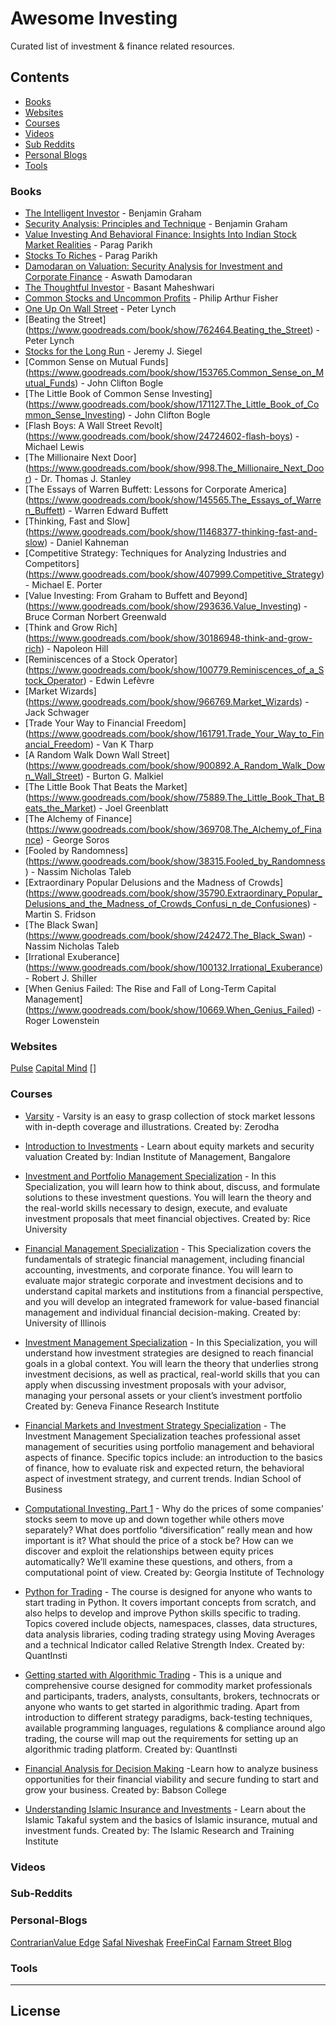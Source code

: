 # Awesome Investing 

Curated list of investment &amp; finance related resources.

## Contents

* [Books](#books)
* [Websites](#websites)
* [Courses](#courses)
* [Videos](#videos)
* [Sub Reddits](#sub-reddits)
* [Personal Blogs](#personal-blogs)
* [Tools](#tools)

### Books

* [The Intelligent Investor](https://www.goodreads.com/book/show/106835.The_Intelligent_Investor) - Benjamin Graham
* [Security Analysis: Principles and Technique](https://www.goodreads.com/book/show/203409.Security_Analysis) - Benjamin Graham
* [Value Investing And Behavioral Finance: Insights Into Indian Stock Market Realities](https://www.goodreads.com/book/show/6922763-value-investing-and-behavioral-finance) - Parag Parikh
* [Stocks To Riches](https://www.goodreads.com/book/show/6857031-stocks-to-riches) - Parag Parikh
* [Damodaran on Valuation: Security Analysis for Investment and Corporate Finance](https://www.goodreads.com/book/show/1422813.Damodaran_on_Valuation) - Aswath Damodaran
* [The Thoughtful Investor](https://www.goodreads.com/book/show/21949163-the-thoughtful-investor) - Basant Maheshwari
* [Common Stocks and Uncommon Profits](https://www.goodreads.com/book/show/25574.Common_Stocks_and_Uncommon_Profits_and_Other_Writings) - Philip Arthur Fisher
* [One Up On Wall Street](https://www.goodreads.com/book/show/762462.One_Up_On_Wall_Street) - Peter Lynch
* [Beating the Street] (https://www.goodreads.com/book/show/762464.Beating_the_Street) - Peter Lynch
* [Stocks for the Long Run](https://www.goodreads.com/book/show/965633.Stocks_for_the_Long_Run) - Jeremy J. Siegel
* [Common Sense on Mutual Funds] (https://www.goodreads.com/book/show/153765.Common_Sense_on_Mutual_Funds) - John Clifton Bogle
* [The Little Book of Common Sense Investing] (https://www.goodreads.com/book/show/171127.The_Little_Book_of_Common_Sense_Investing) - John Clifton Bogle
* [Flash Boys: A Wall Street Revolt] (https://www.goodreads.com/book/show/24724602-flash-boys) - Michael Lewis
* [The Millionaire Next Door] (https://www.goodreads.com/book/show/998.The_Millionaire_Next_Door) - Dr. Thomas J. Stanley
* [The Essays of Warren Buffett: Lessons for Corporate America] (https://www.goodreads.com/book/show/145565.The_Essays_of_Warren_Buffett) - Warren Edward Buffett
* [Thinking, Fast and Slow] (https://www.goodreads.com/book/show/11468377-thinking-fast-and-slow) - Daniel Kahneman
* [Competitive Strategy: Techniques for Analyzing Industries and Competitors] (https://www.goodreads.com/book/show/407999.Competitive_Strategy) - Michael E. Porter
* [Value Investing: From Graham to Buffett and Beyond] (https://www.goodreads.com/book/show/293636.Value_Investing) - Bruce Corman Norbert Greenwald
* [Think and Grow Rich] (https://www.goodreads.com/book/show/30186948-think-and-grow-rich) - Napoleon Hill
* [Reminiscences of a Stock Operator] (https://www.goodreads.com/book/show/100779.Reminiscences_of_a_Stock_Operator) - Edwin Lefèvre
* [Market Wizards] (https://www.goodreads.com/book/show/966769.Market_Wizards) - Jack Schwager
* [Trade Your Way to Financial Freedom] (https://www.goodreads.com/book/show/161791.Trade_Your_Way_to_Financial_Freedom) - Van K Tharp
* [A Random Walk Down Wall Street] (https://www.goodreads.com/book/show/900892.A_Random_Walk_Down_Wall_Street) - Burton G. Malkiel
* [The Little Book That Beats the Market] (https://www.goodreads.com/book/show/75889.The_Little_Book_That_Beats_the_Market) - Joel Greenblatt
* [The Alchemy of Finance] (https://www.goodreads.com/book/show/369708.The_Alchemy_of_Finance) - George Soros
* [Fooled by Randomness] (https://www.goodreads.com/book/show/38315.Fooled_by_Randomness) - Nassim Nicholas Taleb
* [Extraordinary Popular Delusions and the Madness of Crowds] (https://www.goodreads.com/book/show/35790.Extraordinary_Popular_Delusions_and_the_Madness_of_Crowds_Confusi_n_de_Confusiones) - Martin S. Fridson 
* [The Black Swan] (https://www.goodreads.com/book/show/242472.The_Black_Swan) - Nassim Nicholas Taleb
* [Irrational Exuberance] (https://www.goodreads.com/book/show/100132.Irrational_Exuberance) - Robert J. Shiller
* [When Genius Failed: The Rise and Fall of Long-Term Capital Management] (https://www.goodreads.com/book/show/10669.When_Genius_Failed) - Roger Lowenstein


### Websites
[Pulse](http://pulse.zerodha.com/)
[Capital Mind](https://capitalmind.in/)
[]


### Courses
* [Varsity](https://zerodha.com/varsity/) - Varsity is an easy to grasp collection of stock market lessons with in-depth coverage and illustrations. 
Created by: Zerodha

* [Introduction to Investments](https://www.edx.org/course/introduction-investments-iimbx-fc250x-0) - Learn about equity markets and security valuation
Created by: Indian Institute of Management, Bangalore

* [Investment and Portfolio Management Specialization](https://www.coursera.org/specializations/investment-portolio-management) - In this Specialization, you will learn how to think about, discuss, and formulate solutions to these investment questions. You will learn the theory and the real-world skills necessary to design, execute, and evaluate investment proposals that meet financial objectives.
Created by: Rice University

* [Financial Management Specialization](https://www.coursera.org/specializations/financial-management) - This Specialization covers the fundamentals of strategic financial management, including financial accounting, investments, and corporate finance. You will learn to evaluate major strategic corporate and investment decisions and to understand capital markets and institutions from a financial perspective, and you will develop an integrated framework for value-based financial management and individual financial decision-making.
Created by: University of Illinois

* [Investment Management Specialization](https://www.coursera.org/specializations/investment-management) - In this Specialization, you will understand how investment strategies are designed to reach financial goals in a global context. You will learn the theory that underlies strong investment decisions, as well as practical, real-world skills that you can apply when discussing investment proposals with your advisor, managing your personal assets or your client’s investment portfolio
Created by: Geneva Finance Research Institute

* [Financial Markets and Investment Strategy Specialization](https://www.coursera.org/specializations/investment-strategy) - The Investment Management Specialization teaches professional asset management of securities using portfolio management and behavioral aspects of finance. Specific topics include: an introduction to the basics of finance, how to evaluate risk and expected return, the behavioral aspect of investment strategy, and current trends.
Indian School of Business

* [Computational Investing, Part 1](https://www.coursera.org/learn/computational-investing) - Why do the prices of some companies’ stocks seem to move up and down together while others move separately? What does portfolio “diversification” really mean and how important is it? What should the price of a stock be? How can we discover and exploit the relationships between equity prices automatically? We’ll examine these questions, and others, from a computational point of view.
Created by:  Georgia Institute of Technology

* [Python for Trading](https://quantra.quantinsti.com/course/python-for-trading) - The course is designed for anyone who wants to start trading in Python. It covers important concepts from scratch, and also helps to develop and improve Python skills specific to trading. Topics covered include objects, namespaces, classes, data structures, data analysis libraries, coding trading strategy using Moving Averages and a technical Indicator called Relative Strength Index. 
Created by: QuantInsti

* [Getting started with Algorithmic Trading](https://quantra.quantinsti.com/course/getting-started-with-algorithmic-trading) - This is a unique and comprehensive course designed for commodity market professionals and participants, traders, analysts, consultants, brokers, technocrats or anyone who wants to get started in algorithmic trading. Apart from introduction to different strategy paradigms, back-testing techniques, available programming languages, regulations & compliance around algo trading, the course will map out the requirements for setting up an algorithmic trading platform.
Created by: QuantInsti

* [Financial Analysis for Decision Making](https://www.edx.org/course/financial-analysis-decision-making-babsonx-bpet-finx-0) -Learn how to analyze business opportunities for their financial viability and secure funding to start and grow your business.
Created by: Babson College

* [Understanding Islamic Insurance and Investments](https://www.edx.org/course/introduction-investments-iimbx-fc250x-0) - Learn about the Islamic Takaful system and the basics of Islamic insurance, mutual and investment funds.
Created by: The Islamic Research and Training Institute

### Videos



### Sub-Reddits


### Personal-Blogs
[ContrarianValue Edge](https://contrarianvalueedge.wordpress.com/)
[Safal Niveshak](http://www.safalniveshak.com/)
[FreeFinCal](https://freefincal.com/)
[Farnam Street Blog](https://www.farnamstreetblog.com/)

### Tools


-----

## License
